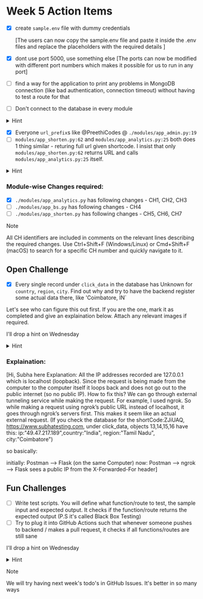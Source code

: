 # Week 5 Action Items
- [X] create `sample.env` file with dummy credentials
  
  [The users can now copy the sample.env file and paste it inside the .env files and replace the placeholders with the required details ]
- [X] dont use port 5000, use something else
  [The ports can now be modified with different port numbers which makes it possible for us to run in any port]
- [ ] find a way for the application to print any problems in MongoDB connection (like bad authentication, connection timeout) without having to test a route for that
- [ ] Don't connect to the database in every module 
<details>
  <summary>Hint</summary>

  Have a separate class that connects for you and returns the `db` object or the `collections` object to where ever you import (that class) and use it
</details>

- [X] Everyone `url_prefix`s like @PreethiCodes @ `./modules/app_admin.py:19`
- [ ] `modules/app_shorten.py:62` and `modules/app_analytics.py:25` both does 1 thing similar - returing full url given shortcode. I insist that only `modules/app_shorten.py:62` returns URL and calls `modules/app_analytics.py:25` itself. 
<details>
  <summary>Hint</summary>

  Use internal API Calls
</details>

### Module-wise Changes required:

- [X] `./modules/app_analytics.py` has following changes - CH1, CH2, CH3
- [ ] `./modules/app_bs.py` has following changes - CH4
- [ ] `./modules/app_shorten.py` has following changes - CH5, CH6, CH7

> [!NOTE]
> All CH identifiers are included in comments on the relevant lines describing the required changes.
> Use Ctrl+Shift+F (Windows/Linux) or Cmd+Shift+F (macOS) to search for a specific CH number and quickly navigate to it.

**Open Challenge**
---
- [X] Every single record under `click_data` in the database has Unknown for `country`, `region`, `city`. Find out why and try to have the backend register some actual data there, like 'Coimbatore, IN`

Let's see who can figure this out first. If you are the one, mark it as completed and give an explaination below. Attach any relevant images if required. 


I'll drop a hint on Wednesday

<details>
  <summary>Hint</summary>

  Wait till Wednesday :))
</details>

### Explaination: 
[Hi, Subha here
Explanation: All the IP addresses recorded are 127.0.0.1 which is localhost (loopback). Since the request is being made from the computer to the computer itself it loops back and does not go out to the public internet (so no public IP).
How to fix this? We can go through external tunneling service while making the request. For example, I used ngrok. So while making a request using ngrok’s public URL instead of localhost, it goes through ngrok’s servers first. This makes it seem like an actual external request. (If you check the database for the shortCode:ZJiUAQ, https://www.subhatesting.com, under click_data, objects 13,14,15,16 have this: ip:"49.47.217.189",country:"India", region:"Tamil Nadu", city:"Coimbatore")

so basically:

initially: Postman --> Flask (on the same Computer)
now: Postman --> ngrok --> Flask sees a public IP from the X-Forwarded-For header]


**Fun Challenges**
---
- [ ] Write test scripts. You will define what function/route to test, the sample input and expected output. It checks if the function/route returns the expected output (P.S it's called Black Box Testing)
- [ ] Try to plug it into GitHub Actions such that whenever someone pushes to backend / makes a pull request, it checks if all functions/routes are still sane

I'll drop a hint on Wednesday

<details>
  <summary>Hint</summary>

  Wait till Wednesday :))
</details>

> [!NOTE]
> We will try having next week's todo's in GitHub Issues. It's better in so many ways
